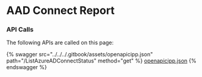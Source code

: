 # AAD Connect Report

### API Calls

The following APIs are called on this page:

{% swagger src="../../../.gitbook/assets/openapicipp.json" path="/ListAzureADConnectStatus" method="get" %}
[openapicipp.json](../../../.gitbook/assets/openapicipp.json)
{% endswagger %}
